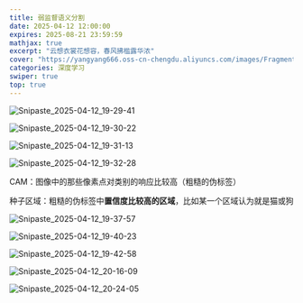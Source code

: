 ```yaml
---
title: 弱监督语义分割
date: 2025-04-12 12:00:00
expires: 2025-08-21 23:59:59
mathjax: true
excerpt: "云想衣裳花想容，春风拂槛露华浓"
cover: "https://yangyang666.oss-cn-chengdu.aliyuncs.com/images/Fragment_7_4k_a51f7.jpg"
categories: 深度学习
swiper: true
top: true
---
```



![Snipaste_2025-04-12_19-29-41](https://yangyang666.oss-cn-chengdu.aliyuncs.com/images/Snipaste_2025-04-12_19-29-41.png)

![Snipaste_2025-04-12_19-30-22](https://yangyang666.oss-cn-chengdu.aliyuncs.com/images/Snipaste_2025-04-12_19-30-22.png)

![Snipaste_2025-04-12_19-31-13](https://yangyang666.oss-cn-chengdu.aliyuncs.com/images/Snipaste_2025-04-12_19-31-13.png)

![Snipaste_2025-04-12_19-32-28](https://yangyang666.oss-cn-chengdu.aliyuncs.com/images/Snipaste_2025-04-12_19-32-28.png)



CAM：图像中的那些像素点对类别的响应比较高（粗糙的伪标签）

种子区域：粗糙的伪标签中**置信度比较高的区域**，比如某一个区域认为就是猫或狗



![Snipaste_2025-04-12_19-37-57](https://yangyang666.oss-cn-chengdu.aliyuncs.com/images/Snipaste_2025-04-12_19-37-57.png)



![Snipaste_2025-04-12_19-40-23](https://yangyang666.oss-cn-chengdu.aliyuncs.com/images/Snipaste_2025-04-12_19-40-23.png)

![Snipaste_2025-04-12_19-42-58](https://yangyang666.oss-cn-chengdu.aliyuncs.com/images/Snipaste_2025-04-12_19-42-58.png)

![Snipaste_2025-04-12_20-16-09](https://yangyang666.oss-cn-chengdu.aliyuncs.com/images/Snipaste_2025-04-12_20-16-09.png)



![Snipaste_2025-04-12_20-24-05](https://yangyang666.oss-cn-chengdu.aliyuncs.com/images/Snipaste_2025-04-12_20-24-05.png)
